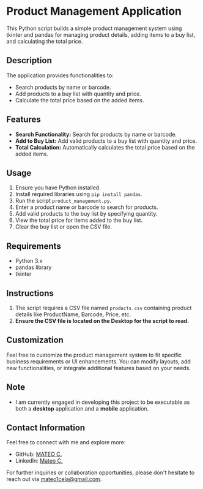 # Product Management Application

This Python script builds a simple product management system using tkinter and pandas for managing product details, adding items to a buy list, and calculating the total price.


## Description

The application provides functionalities to:
- Search products by name or barcode.
- Add products to a buy list with quantity and price.
- Calculate the total price based on the added items.


## Features

- **Search Functionality:** Search for products by name or barcode.
- **Add to Buy List:** Add valid products to a buy list with quantity and price.
- **Total Calculation:** Automatically calculates the total price based on the added items.


## Usage

1. Ensure you have Python installed.
2. Install required libraries using `pip install pandas`.
3. Run the script `product_management.py`.
4. Enter a product name or barcode to search for products.
5. Add valid products to the buy list by specifying quantity.
6. View the total price for items added to the buy list.
7. Clear the buy list or open the CSV file.


## Requirements

- Python 3.x
- pandas library
- tkinter


## Instructions

1. The script requires a CSV file named `products.csv` containing product details like ProductName, Barcode, Price, etc.
2. **Ensure the CSV file is located on the Desktop for the script to read.**


## Customization

Feel free to customize the product management system to fit specific business requirements or UI enhancements. You can modify layouts, add new functionalities, or integrate additional features based on your needs.


## Note

- I am currently engaged in developing this project to be executable as both a **desktop** application and a **mobile** application.


## Contact Information
Feel free to connect with me and explore more:
- GitHub: [MATEO C.](https://github.com/mateo1mc)
- LinkedIn: [Mateo Ç.](https://www.linkedin.com/in/mateo1mc/)

For further inquiries or collaboration opportunities, please don't hesitate to reach out via mateo1cela@gmail.com.
